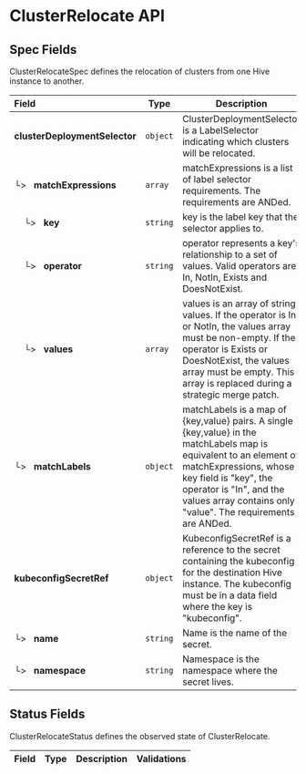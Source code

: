 # ClusterRelocate API

## Spec Fields

ClusterRelocateSpec defines the relocation of clusters from one Hive instance to another.

| Field | Type | Description | Validations |
|:---|---|---|---|
|  **clusterDeploymentSelector** | `object` | ClusterDeploymentSelector is a LabelSelector indicating which clusters will be relocated. | N/A |
| └>&nbsp;&nbsp; **matchExpressions** | `array` | matchExpressions is a list of label selector requirements. The requirements are ANDed. | N/A |
| &nbsp;&nbsp;&nbsp;&nbsp;└>&nbsp;&nbsp; **key** | `string` | key is the label key that the selector applies to. | N/A |
| &nbsp;&nbsp;&nbsp;&nbsp;└>&nbsp;&nbsp; **operator** | `string` | operator represents a key's relationship to a set of values. Valid operators are In, NotIn, Exists and DoesNotExist. | N/A |
| &nbsp;&nbsp;&nbsp;&nbsp;└>&nbsp;&nbsp; **values** | `array` | values is an array of string values. If the operator is In or NotIn, the values array must be non-empty. If the operator is Exists or DoesNotExist, the values array must be empty. This array is replaced during a strategic merge patch. | N/A |
| └>&nbsp;&nbsp; **matchLabels** | `object` | matchLabels is a map of {key,value} pairs. A single {key,value} in the matchLabels map is equivalent to an element of matchExpressions, whose key field is "key", the operator is "In", and the values array contains only "value". The requirements are ANDed. | N/A |
|  **kubeconfigSecretRef** | `object` | KubeconfigSecretRef is a reference to the secret containing the kubeconfig for the destination Hive instance. The kubeconfig must be in a data field where the key is "kubeconfig". | N/A |
| └>&nbsp;&nbsp; **name** | `string` | Name is the name of the secret. | N/A |
| └>&nbsp;&nbsp; **namespace** | `string` | Namespace is the namespace where the secret lives. | N/A |
## Status Fields

ClusterRelocateStatus defines the observed state of ClusterRelocate.

| Field | Type | Description | Validations |
|:---|---|---|---|

